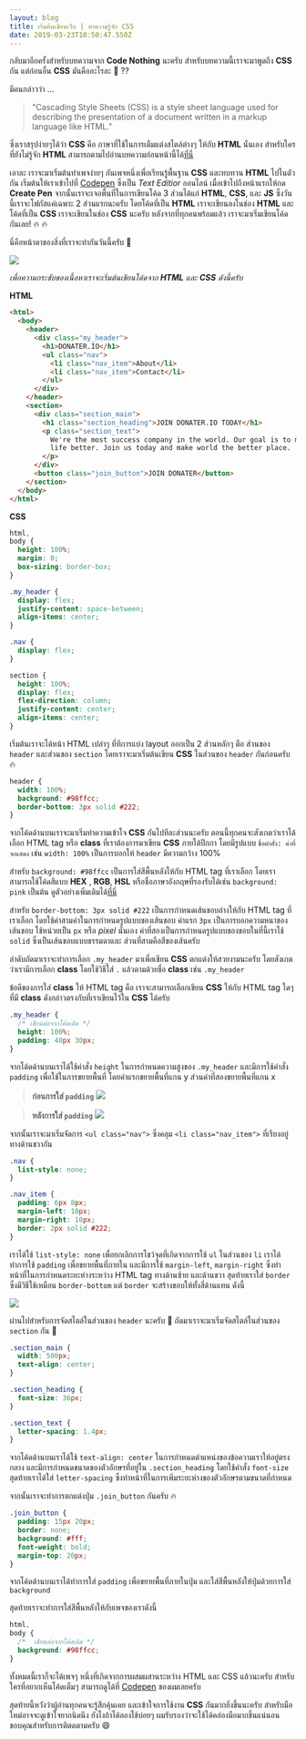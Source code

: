 ```yaml
---
layout: blog
title: เริ่มต้นเขียนเว็บ | ทำความรู้จัก CSS
date: 2019-03-23T10:50:47.550Z
---
```


กลับมาอีกครั้งสำหรับบทความจาก **Code Nothing** นะครับ สำหรับบทความนี้เราจะมาพูดถึง **CSS** กัน แต่ก่อนอื่น **CSS** มันคืออะไรละ :thinking: ??

มีคนกล่าวว่า ...

> "Cascading Style Sheets (CSS) is a style sheet language used for describing the presentation of a document written in a markup language like HTML."

ซึ่งเราสรุปง่ายๆได้ว่า **CSS** คือ ภาษาที่ใช้ในการเตืมแต่งสไตล์ต่างๆ ให้กับ **HTML** นั่นเอง สำหรับใครที่ยังไม่รู้จัก **HTML** สามารถตามไปอ่านบทความก่อนหน้านี้ได้[ที่นี่](www.codenothing.netlify.com)

เอาละ เราจะมาเริ่มต้นทำเพจง่ายๆ กันเพจหนึ่งเพื่อเรียนรู้พื้นฐาน **CSS** และทบทวน **HTML** ไปในตัวกัน เริ่มต้นให้เราเข้าไปที่ [Codepen](www.codepen.io) ซึ่งเป็น _Text Editior_ ออนไลน์ เมื่อเข้าไปถึงหน้าแรกให้กด **Create Pen** จากนั้นเราจะเจอพื้นที่ในการเขียนโค้ด 3 ส่วนได้แก่ **HTML**, **CSS**, และ **JS** ซึ่งวันนี้เราจะโฟกัสแค่เฉพาะ 2 ส่วนแรกนะครับ โดยโค้ดที่เป็น **HTML** เราจะเขียนลงในช่อง **HTML** และโค้ดที่เป็น **CSS** เราจะเขียนในช่อง **CSS** นะครับ หลังจากที่ทุกคนพร้อมแล้ว เราจะมาเริ่มเขียนโค้ดกันเลย! :fire: :fire:

นี่คือหน้าตาของสิ่งที่เราจะทำกันวันนี้ครับ :triumph:

![](static/../../../../static/images/css-basic-1.png)

_เพื่อความกระชับของเนื้อหาเราจะเริ่มต้นเขียนโด้ดจาก **HTML** และ **CSS** ดังนี้ครับ_

**HTML**

```html
<html>
  <body>
    <header>
      <div class="my_header">
        <h1>DONATER.IO</h1>
        <ul class="nav">
          <li class="nav_item">About</li>
          <li class="nav_item">Contact</li>
        </ul>
      </div>
    </header>
    <section>
      <div class="section_main">
        <h1 class="section_heading">JOIN DONATER.IO TODAY</h1>
        <p class="section_text">
          We're the most success company in the world. Our goal is to make human
          life better. Join us today and make world the better place.
        </p>
      </div>
      <button class="join_button">JOIN DONATER</button>
    </section>
  </body>
</html>
```

**CSS**

```css
html,
body {
  height: 100%;
  margin: 0;
  box-sizing: border-box;
}

.my_header {
  display: flex;
  justify-content: space-between;
  align-items: center;
}

.nav {
  display: flex;
}

section {
  height: 100%;
  display: flex;
  flex-direction: column;
  justify-content: center;
  align-items: center;
}
``` 

เริ่มต้นเราจะได้หน้า HTML เปล่าๆ ที่ทีการแบ่ง layout ออกเป็น 2 ส่วนหลักๆ ตือ ส่วนของ `header` และส่วนของ `section` โดยเราจะมาเริ่มต้นเขียน **CSS** ในส่วนของ `header` กันก่อนครับ :fire:

```css
header {
  width: 100%;
  background: #98ffcc;
  border-bottom: 3px solid #222;
}
```

จากโค้ดด้านบนเราจะมาเริ่มทำความเข้าใจ **CSS** กันไปทีละส่วนนะครับ ตอนนี้ทุกคนจะสังเกตว่าเราได้เลือก HTML tag หรือ **class** ที่เราต้องการมาเขียน **CSS** ภายใต้ปีกกา โดยมีรูปแบบ `ชื่อตำสั่ง: ค่าที่จะแสดง` เช่น `width: 100%` เป็นการบอกให้ `header` มีความกว้าง 100%

สำหรับ `background: #98ffcc` เป็นการใส่สีพื้นหลังให้กับ HTML tag ที่เราเลือก โดยเราสามารถใช้โค้ดสีแบบ **HEX** , **RGB**, **HSL** หรือชื่อภาษาอังกฤษที่รองรับได้เช่น `background: pink` เป็นต้น ดูตัวอย่างเพิ่มเติมได้[ที่นี่](https://htmlcolorcodes.com/)

สำหรับ `border-bottom: 3px solid #222` เป็นการกำหนดเส้นขอบล่างให้กับ HTML tag ที่เราเลือก โดยใช้ค่าสามค่าในการกำหนดรูปแบบของเส้นขอบ ค่าแรก `3px` เป็นการบอกความหนาของเส้นขอบ ใช้หน่วยเป็น `px` หรือ _pixel_ นั่นเอง ค่าที่สองเป็นการกำหนดรูปแบบของขอบในที่นี้เราใช้ `solid` ซึ่งเป็นเส้นขอบแบบธรรมดาและ ส่วนที่สามคือสีของเส้นครับ

ลำดับถัดมาเราจะทำการเลือก `.my_header` มาเพื่อเขียน **CSS** ตกแต่งให้สวยงามนะครับ โดยสังเกตว่าเรามีการเลือก **class** โดยใช้วิธีใส่ `.` แล้วตามด้วยชื่อ **class** เช่น `.my_header`

ข้อดีของการใส่ **class** ให้ HTML tag คือ เราจะสามารถเลือกเขียน **CSS** ให้กับ HTML tag ใดๆที่มี **class** ดังกล่าวตรงกับที่เราเขียนไว้ใน **CSS** ได้ครับ

```css
.my_header {
  /* เขียนต่อจากโค้ดเดิม */
  height: 100%;
  padding: 40px 30px;
}
```

จากโด้ดด้านบนเราได้ใช้คำสั่ง `height` ในการกำหนดความสูงของ `.my_header` และมีการใช้คำสั่ง `padding` เพื่อใช้ในการขยายพื้นที่ โดยค่าแรกขยายพื้นที่แกน y ส่วนค่าที่สองขยายพื้นที่แกน x

> **ก่อนการใส่ `padding`**  ![](static/../../../../static/images/css-basic-2.png)

> **หลังการใส่ `padding`**  ![](static/../../../../static/images/css-basic-3.png)

จากนั้นเราจะมาเริ่มจัดการ `<ul class="nav">` ซึ่งคลุม `<li class="nav_item">` ที่เรียงอยู่ทางด้านขวากัน

```css
.nav {
  list-style: none;
}

.nav_item {
  padding: 6px 8px;
  margin-left: 10px;
  margin-right: 10px;
  border: 2px solid #222;
}
```

เราได้ใช้ `list-style: none` เพื่อยกเลิกการโชว์จุดที่เกิดจากการใช้ `ul` ในส่วนของ `li` เราได้ทำการใช้ `padding` เพื่อขยายพื้นที่ภายใน และมีการใช้ `margin-left`, `margin-right` ซึ่งทำหน้าที่ในการกำหนดระยะห่างระหว่าง HTML tag ทางด้านซ้าย และด้านขวา สุดท้ายเราใส่ `border` ซึ่งมีวิธีใช้เหมือน `border-bottom` แต่ `border` จะสร้างขอบให้ทั้งสี่ด้านแทน ดังนี้

![](static/../../../../static/images/css-basic-4.png)

ผ่านไปสำหรับการจัดสไตล์ในส่วนของ `header` นะครับ :tada: ถัดมาเราจะมาเริ่มจัดสไตล์ในส่วนของ `section` กัน :triumph:

```css
.section_main {
  width: 500px;
  text-align: center;
}

.section_heading {
  font-size: 36px;
}

.section_text {
  letter-spacing: 1.4px;
}
```

จากโค้ดด้านบนเราได้ใช้ `text-align: center` ในการกำหนดตำแหน่งของข้อความเราให้อยู่ตรงกลาง และมีการกำหนดขนาดของตัวอักษรที่อยู่ใน `.section_heading` โดยใช้คำสั่ง `font-size` สุดท้ายเราได้ใส่ `letter-spacing` ซึ่งทำหน้าที่ในการเพิ่มระยะห่างของตัวอักษรตามขนาดที่กำหนด

จากนั้นเราจะทำการตกแต่งปุ่ม `.join_button` กันครับ :fire:

```css
.join_button {
  padding: 15px 20px;
  border: none;
  background: #fff;
  font-weight: bold;
  margin-top: 20px;
}
```

จากโค้ดด้านบนเราได้ทำการใส่ `padding` เพื่อขยายพื้นที่ภายในปุ่ม และใส่สีพื้นหลังให้ปุ่มด้วยการใส่ `background`

สุดท้ายเราจะทำการใส่สีพื้นหลังให้กับเพจของเราดังนี้

```css
html,
body {
  /*  เขียนต่อจากโค้ดเดิม */
  background: #98ffcc;
}
```

ทั้งหมดนี้เราก็จะได้เพจๆ หนึ่งที่เกิดจากการผสมผสานระหว่าง HTML และ CSS แล้วนะครับ สำหรับใครที่อยากเห็นโค้ดเต็มๆ สามารถดูได้ที่ [Codepen](https://codepen.io/drifterz13/pen/oVmgay?editors=1100) ของผมเลยครับ 

สุดท้ายนี้หวังว่าผู้อ่านทุกคนจะรู้สีกคุ้นเคย และเข้าใจการใช้งาน **CSS** กันมากยิ่งขึ้นนะครับ สำหรับมือใหม่อาจจะดูเข้าใจยากนิดนึง ยังไงถ้าได้ลองใช้บ่อยๆ ผมรับรองว่าจะใช้ได้คล่องมือมากขึ้นแน่นอน  ขอบคุณสำหรับการติตดตามครับ :smile:
